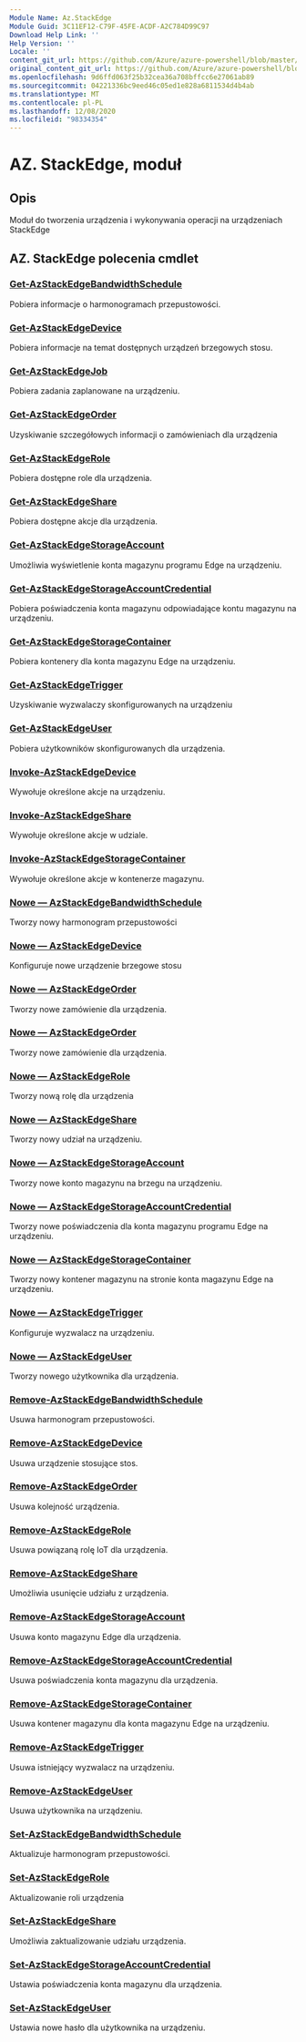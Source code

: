 ```yaml
---
Module Name: Az.StackEdge
Module Guid: 3C11EF12-C79F-45FE-ACDF-A2C784D99C97
Download Help Link: ''
Help Version: ''
Locale: ''
content_git_url: https://github.com/Azure/azure-powershell/blob/master/src/StackEdge/StackEdge/help/Az.StackEdge.md
original_content_git_url: https://github.com/Azure/azure-powershell/blob/master/src/StackEdge/StackEdge/help/Az.StackEdge.md
ms.openlocfilehash: 9d6ffd063f25b32cea36a708bffcc6e27061ab89
ms.sourcegitcommit: 04221336bc9eed46c05ed1e828a6811534d4b4ab
ms.translationtype: MT
ms.contentlocale: pl-PL
ms.lasthandoff: 12/08/2020
ms.locfileid: "98334354"
---
```

# AZ. StackEdge, moduł
## Opis
Moduł do tworzenia urządzenia i wykonywania operacji na urządzeniach StackEdge

## AZ. StackEdge polecenia cmdlet
### [Get-AzStackEdgeBandwidthSchedule](Get-AzStackEdgeBandwidthSchedule.md)
Pobiera informacje o harmonogramach przepustowości.

### [Get-AzStackEdgeDevice](Get-AzStackEdgeDevice.md)
Pobiera informacje na temat dostępnych urządzeń brzegowych stosu.

### [Get-AzStackEdgeJob](Get-AzStackEdgeJob.md)
Pobiera zadania zaplanowane na urządzeniu.

### [Get-AzStackEdgeOrder](Get-AzStackEdgeOrder.md)
Uzyskiwanie szczegółowych informacji o zamówieniach dla urządzenia

### [Get-AzStackEdgeRole](Get-AzStackEdgeRole.md)
Pobiera dostępne role dla urządzenia.

### [Get-AzStackEdgeShare](Get-AzStackEdgeShare.md)
Pobiera dostępne akcje dla urządzenia.

### [Get-AzStackEdgeStorageAccount](Get-AzStackEdgeStorageAccount.md)
Umożliwia wyświetlenie konta magazynu programu Edge na urządzeniu.

### [Get-AzStackEdgeStorageAccountCredential](Get-AzStackEdgeStorageAccountCredential.md)
Pobiera poświadczenia konta magazynu odpowiadające kontu magazynu na urządzeniu.

### [Get-AzStackEdgeStorageContainer](Get-AzStackEdgeStorageContainer.md)
Pobiera kontenery dla konta magazynu Edge na urządzeniu.

### [Get-AzStackEdgeTrigger](Get-AzStackEdgeTrigger.md)
Uzyskiwanie wyzwalaczy skonfigurowanych na urządzeniu
 

### [Get-AzStackEdgeUser](Get-AzStackEdgeUser.md)
Pobiera użytkowników skonfigurowanych dla urządzenia.

### [Invoke-AzStackEdgeDevice](Invoke-AzStackEdgeDevice.md)
Wywołuje określone akcje na urządzeniu.

### [Invoke-AzStackEdgeShare](Invoke-AzStackEdgeShare.md)
Wywołuje określone akcje w udziale.

### [Invoke-AzStackEdgeStorageContainer](Invoke-AzStackEdgeStorageContainer.md)
Wywołuje określone akcje w kontenerze magazynu.

### [Nowe — AzStackEdgeBandwidthSchedule](New-AzStackEdgeBandwidthSchedule.md)
Tworzy nowy harmonogram przepustowości

### [Nowe — AzStackEdgeDevice](New-AzStackEdgeDevice.md)
Konfiguruje nowe urządzenie brzegowe stosu

### [Nowe — AzStackEdgeOrder](New-AzStackEdgeOrder.md)
Tworzy nowe zamówienie dla urządzenia.

### [Nowe — AzStackEdgeOrder](New-AzStackEdgeOrder.md)
Tworzy nowe zamówienie dla urządzenia.

### [Nowe — AzStackEdgeRole](New-AzStackEdgeRole.md)
Tworzy nową rolę dla urządzenia

### [Nowe — AzStackEdgeShare](New-AzStackEdgeShare.md)
Tworzy nowy udział na urządzeniu.

### [Nowe — AzStackEdgeStorageAccount](New-AzStackEdgeStorageAccount.md)
Tworzy nowe konto magazynu na brzegu na urządzeniu.

### [Nowe — AzStackEdgeStorageAccountCredential](New-AzStackEdgeStorageAccountCredential.md)
Tworzy nowe poświadczenia dla konta magazynu programu Edge na urządzeniu.

### [Nowe — AzStackEdgeStorageContainer](New-AzStackEdgeStorageContainer.md)
Tworzy nowy kontener magazynu na stronie konta magazynu Edge na urządzeniu.

### [Nowe — AzStackEdgeTrigger](New-AzStackEdgeTrigger.md)
Konfiguruje wyzwalacz na urządzeniu.

### [Nowe — AzStackEdgeUser](New-AzStackEdgeUser.md)
Tworzy nowego użytkownika dla urządzenia.

### [Remove-AzStackEdgeBandwidthSchedule](Remove-AzStackEdgeBandwidthSchedule.md)
Usuwa harmonogram przepustowości.

### [Remove-AzStackEdgeDevice](Remove-AzStackEdgeDevice.md)
Usuwa urządzenie stosujące stos.

### [Remove-AzStackEdgeOrder](Remove-AzStackEdgeOrder.md)
Usuwa kolejność urządzenia.

### [Remove-AzStackEdgeRole](Remove-AzStackEdgeRole.md)
Usuwa powiązaną rolę IoT dla urządzenia.

### [Remove-AzStackEdgeShare](Remove-AzStackEdgeShare.md)
Umożliwia usunięcie udziału z urządzenia.

### [Remove-AzStackEdgeStorageAccount](Remove-AzStackEdgeStorageAccount.md)
Usuwa konto magazynu Edge dla urządzenia.

### [Remove-AzStackEdgeStorageAccountCredential](Remove-AzStackEdgeStorageAccountCredential.md)
Usuwa poświadczenia konta magazynu dla urządzenia.

### [Remove-AzStackEdgeStorageContainer](Remove-AzStackEdgeStorageContainer.md)
Usuwa kontener magazynu dla konta magazynu Edge na urządzeniu.

### [Remove-AzStackEdgeTrigger](Remove-AzStackEdgeTrigger.md)
Usuwa istniejący wyzwalacz na urządzeniu.

### [Remove-AzStackEdgeUser](Remove-AzStackEdgeUser.md)
Usuwa użytkownika na urządzeniu.

### [Set-AzStackEdgeBandwidthSchedule](Set-AzStackEdgeBandwidthSchedule.md)
Aktualizuje harmonogram przepustowości.

### [Set-AzStackEdgeRole](Set-AzStackEdgeRole.md)
Aktualizowanie roli urządzenia

### [Set-AzStackEdgeShare](Set-AzStackEdgeShare.md)
Umożliwia zaktualizowanie udziału urządzenia.

### [Set-AzStackEdgeStorageAccountCredential](Set-AzStackEdgeStorageAccountCredential.md)
Ustawia poświadczenia konta magazynu dla urządzenia.

### [Set-AzStackEdgeUser](Set-AzStackEdgeUser.md)
Ustawia nowe hasło dla użytkownika na urządzeniu.

